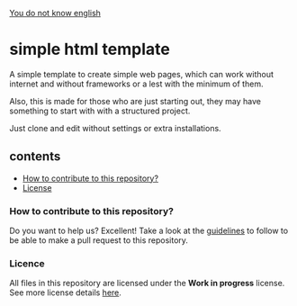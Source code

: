 [You do not know english](languages.md)

# simple html template

A simple template to create simple web pages, which can work without internet and without frameworks or a lest with the minimum of them.

Also, this is made for those who are just starting out, they may have something to start with with a structured project.

Just clone and edit without settings or extra installations.

## contents
- [How to contribute to this repository?](#how-to-contribute-to-this-repository)
- [License](#license)

<a name="how-to-contribute-to-this-repository"/>

### How to contribute to this repository?

Do you want to help us? Excellent! Take a look at the [guidelines](CONTRIBUTING.md) to follow to be able to make a pull request to this repository.

<a name="license"/>

### Licence
All files in this repository are licensed under the **Work in progress** license. See more license details [here](LICENSE).
